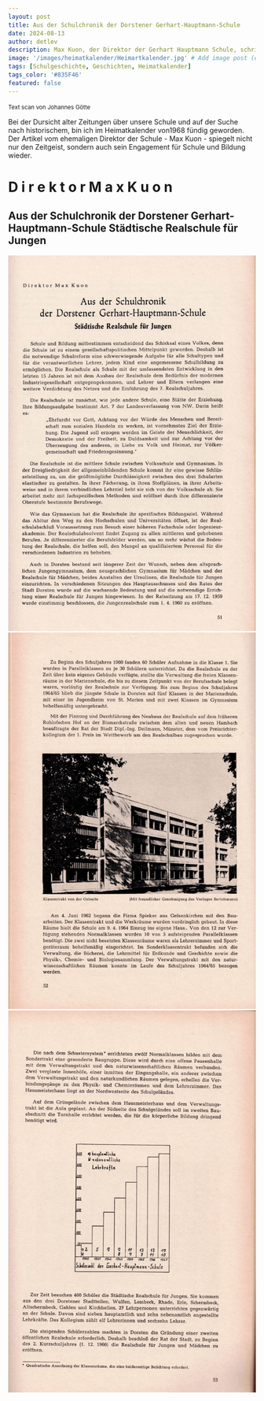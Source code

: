 ```yaml
---
layout: post
title: Aus der Schulchronik der Dorstener Gerhart-Hauptmann-Schule
date: 2024-08-13
author: detlev
description: Max Kuon, der Direktor der Gerhart Hauptmann Schule, schrieb 1968 für den Heimatkalender über die städtische Realschule für Jungen
image: '/images/heimatkalender/Heimartkalender.jpg' # Add image post (optional)
tags: [Schulgeschichte, Geschichten, Heimatkalender]
tags_color: '#835F46'
featured: false
---
```


<small> Text scan von Johannes Götte</small>

Bei der Dursicht alter Zeitungen über unsere Schule und auf der Suche nach historischem, bin ich im Heimatkalender von1968 fündig geworden.
Der Artikel vom ehemaligen Direktor der Schule - Max Kuon - spiegelt nicht nur den Zeitgeist, sondern auch sein Engagement für Schule und Bildung wieder.

# D i r e k t o r  M a x  K u o n

## Aus der Schulchronik der Dorstener Gerhart-Hauptmann-Schule Städtische Realschule für Jungen

<img src="/images/heimatkalender/HKL 1968 S_051.jpg" loading="lazy" alt="Artikel">
<img src="/images/heimatkalender/HKL 1968 S_052.jpg" loading="lazy" alt="Artikel">
<img src="/images/heimatkalender/HKL 1968 S_053.jpg" loading="lazy" alt="Artikel">
